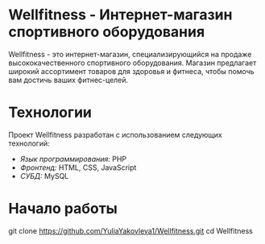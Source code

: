 # Wellfitness - Интернет-магазин спортивного оборудования

Wellfitness - это интернет-магазин, специализирующийся на продаже высококачественного спортивного оборудования. Магазин предлагает широкий ассортимент товаров для здоровья и фитнеса, чтобы помочь вам достичь ваших фитнес-целей.

# Технологии

Проект Wellfitness разработан с использованием следующих технологий:

- *Язык программирования:* PHP
- *Фронтенд:* HTML, CSS, JavaScript
- *СУБД:* MySQL

# Начало работы
git clone https://github.com/YuliaYakovleva1/Wellfitness.git
cd Wellfitness

